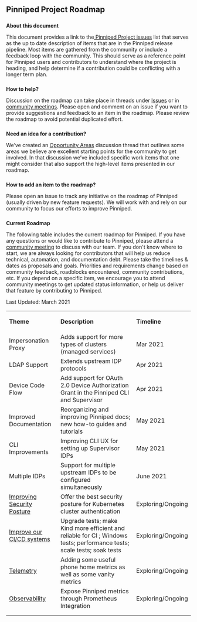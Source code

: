
## **Pinniped Project Roadmap**


### 
**About this document**

This document provides a link to the[ Pinniped Project issues](https://github.com/vmware-tanzu/pinniped/issues) list that serves as the up to date description of items that are in the Pinniped release pipeline. Most items are gathered from the community or include a feedback loop with the community. This should serve as a reference point for Pinniped users and contributors to understand where the project is heading, and help determine if a contribution could be conflicting with a longer term plan.


### 
**How to help?**

Discussion on the roadmap can take place in threads under [Issues](https://github.com/vmware-tanzu/pinniped/issues) or in [community meetings](https://github.com/vmware-tanzu/pinniped/blob/main/CONTRIBUTING.md#meeting-with-the-maintainers). Please open and comment on an issue if you want to provide suggestions and feedback to an item in the roadmap. Please review the roadmap to avoid potential duplicated effort.


### 
**Need an idea for a contribution?**

We’ve created an [Opportunity Areas](https://github.com/vmware-tanzu/pinniped/discussions/483) discussion thread that outlines some areas we believe are excellent starting points for the community to get involved. In that discussion we’ve included specific work items that one might consider that also support the high-level items presented in our roadmap. 


### 
**How to add an item to the roadmap?**

Please open an issue to track any initiative on the roadmap of Pinniped (usually driven by new feature requests). We will work with and rely on our community to focus our efforts to improve Pinniped.


### 
**Current Roadmap**

The following table includes the current roadmap for Pinniped. If you have any questions or would like to contribute to Pinniped, please attend a [community meeting](https://github.com/vmware-tanzu/pinniped/blob/main/CONTRIBUTING.md#meeting-with-the-maintainers) to discuss with our team. If you don't know where to start, we are always looking for contributors that will help us reduce technical, automation, and documentation debt. Please take the timelines & dates as proposals and goals. Priorities and requirements change based on community feedback, roadblocks encountered, community contributions, etc. If you depend on a specific item, we encourage you to attend community meetings to get updated status information, or help us deliver that feature by contributing to Pinniped.



Last Updated: March 2021

<table>
  <tr>
   <td>

<strong>Theme</strong>
   </td>
   <td><strong>Description</strong>
   </td>
   <td><strong>Timeline</strong>
   </td>
  </tr>
  <tr>
   <td>Impersonation Proxy
   </td>
   <td>Adds support for more types of clusters (managed services)
   </td>
   <td>Mar 2021
   </td>
  </tr>
  <tr>
   <td>LDAP Support
   </td>
   <td>Extends upstream IDP protocols
   </td>
   <td>Apr 2021
   </td>
  </tr>
  <tr>
   <td>Device Code Flow
   </td>
   <td>Add support for OAuth 2.0 Device Authorization Grant in the Pinniped CLI and Supervisor
   </td>
   <td>Apr 2021
   </td>
  </tr>
  <tr>
   <td>Improved Documentation
   </td>
   <td>Reorganizing and improving Pinniped docs; new how-to guides and tutorials
   </td>
   <td>May 2021
   </td>
  </tr>
  <tr>
   <td>CLI Improvements
   </td>
   <td>Improving CLI UX for setting up Supervisor IDPs
   </td>
   <td>May 2021
   </td>
  </tr>
  <tr>
   <td>Multiple IDPs
   </td>
   <td>Support for multiple upstream IDPs to be configured simultaneously
   </td>
   <td>June 2021
   </td>
  </tr>
  <tr>
   <td><a href="https://github.com/vmware-tanzu/pinniped/discussions/483#">Improving Security Posture</a>
   </td>
   <td>Offer the best security posture for Kubernetes cluster authentication
   </td>
   <td>Exploring/Ongoing
   </td>
  </tr>
  <tr>
   <td><a href="https://github.com/vmware-tanzu/pinniped/discussions/483">Improve our CI/CD systems</a>
   </td>
   <td>Upgrade tests; make Kind more efficient and reliable for CI ; Windows tests; performance tests; scale tests; soak tests
   </td>
   <td>Exploring/Ongoing
   </td>
  </tr>
  <tr>
   <td><a href="https://github.com/vmware-tanzu/pinniped/discussions/483">Telemetry</a>
   </td>
   <td>Adding some useful phone home metrics as well as some vanity metrics
   </td>
   <td>Exploring/Ongoing
   </td>
  </tr>
  <tr>
   <td><a href="https://github.com/vmware-tanzu/pinniped/discussions/483#">Observability</a>
   </td>
   <td>Expose Pinniped metrics through Prometheus Integration
   </td>
   <td>Exploring/Ongoing
   </td>
  </tr>
  <tr>
   <td>
   </td>
   <td>
   </td>
   <td>
   </td>
  </tr>
  <tr>
   <td>
   </td>
   <td>
   </td>
   <td>
   </td>
  </tr>
</table>
